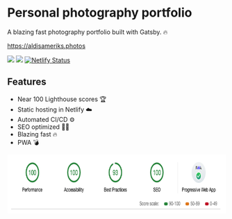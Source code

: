 # Personal photography portfolio

A blazing fast photography portfolio built with Gatsby. 🔥

https://aldisameriks.photos

![](https://github.com/aldis-ameriks/photography-portfolio/workflows/lint/badge.svg?branch=master)
![](https://github.com/aldis-ameriks/photography-portfolio/workflows/e2e/badge.svg?branch=master)
[![Netlify Status](https://api.netlify.com/api/v1/badges/0ddf3b50-4241-47c8-93c1-a86eb416af01/deploy-status)](https://app.netlify.com/sites/modest-williams-3f8772/deploys)

## Features

- Near 100 Lighthouse scores 🏆
- Static hosting in Netlify ☁️
- Automated CI/CD ⚙️
- SEO optimized 🕵️‍♂️
- Blazing fast 🔥
- PWA 💣

<img src="./lighthouse.png" width="749" height="136" />

